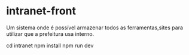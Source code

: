 # intranet-front

Um sistema onde é possível armazenar todos as ferramentas,sites para utilizar que a prefeitura usa interno.

 cd intranet
  npm install
  npm run dev
